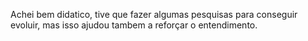 Achei bem didatico, tive que fazer algumas pesquisas para conseguir evoluir, mas isso ajudou tambem a reforçar o entendimento.